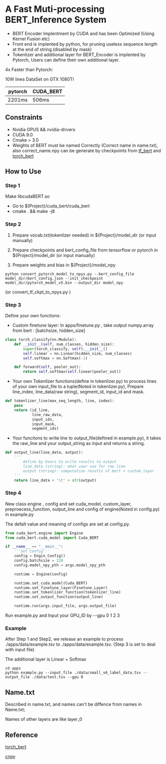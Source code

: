 # A Fast Muti-processing BERT_Inference System

- BERT Encoder Implentment by CUDA and has been Optimized (Using Kernel Fusion etc)
- Front end is implented by python, for pruning useless sequence length at the end of string.(disabled by mask)
- Tokenlizer and additional layer for BERT_Encoder is implented by Pytorch, Users can define their own additional layer.

4x Faster than Pytorch:

10W lines DataSet on GTX 1080TI

pytorch | CUDA_BERT
---- | ----
2201ms | 506ms

## Constraints
- Nvidia GPUS && nvidia-drivers
- CUDA 9.0
- Cmake > 3.0
- Weights of BERT must be named Correctly (Correct name in name.txt), also correct_name.npy can be generate by checkpoints from [tf_bert](https://github.com/google-research/bert) and [torch_bert](https://github.com/huggingface/pytorch-pretrained-BERT)
## How to Use


### Step 1 
Make libcudaBERT.so
- Go to $(Project)/cuda_bert/cuda_bert
- cmake . && make -j8 

### Step 2

1. Prepare vocab.txt(tokenlizer needed) in ${Project}/model_dir (or input manually)

2. Prepare checkpoints and bert_config_file from tensorflow or pytorch in ${Project}/model_dir  (or input manually)

3. Prepare weights and bias in ${Project}/model_npy
```shell
python convert_pytorch_model_to_npys.py --bert_config_file model_dir/bert_config.json --init_checkpoint model_dir/pytorch_model_v5.bin --output_dir model_npy
```
(or convert_tf_ckpt_to_npys.py )

### Step 3
Define your own functions:

- Custom finetune layer: In apps/finetune.py , take output numpy.array from bert : [batchsize, hidden_size]
```python
class torch_classify(nn.Module):
    def __init__(self, num_classes, hidden_size):
        super(torch_classify, self).__init__()
        self.linear = nn.Linear(hidden_size, num_classes)
        self.softmax = nn.Softmax(-1)

    def forward(self, pooler_out):
        return self.softmax(self.linear(pooler_out))
```
- Your own Tokenlizer functions(define in tokenlizer.py) to process lines of your own input_file to a tuple(Noted in tokenlizer.py), Prepare line_index, line_data(raw string), segment_id, input_id and mask.
```python
def tokenlizer_line(max_seq_length, line, index):
    pass
    return (id_line,
            line_raw_data,
            input_ids,
            input_mask,
            segment_ids)
```
- Your funcitons to write line to output_file(defined in example.py), it takes the raw_line and your output_string as input and returns a string.
```python
def output_line(line_data, output):
    '''
        define by Users to write results to output
        line_data (string): what user use for raw line
        output (string): computation results of bert + custom_layer
    '''
    return line_data + '\t' + str(output)
```

### Step 4 

New class engine , config and set cuda_model, custom_layer, preproecess_function, output_line and config of engine(Noted in config.py) in example.py

The defalt value and meaning of configs are set at config.py.

```python
from cuda_bert.engine import Engine
from cuda_bert.cuda_model import Cuda_BERT

if __name__ == "__main__":
    '''Set Config'''
    config = Engin_Config()
    config.batchsize = 128
    config.model_npy_pth = args.model_npy_pth

    runtime = Engine(config)

    runtime.set_cuda_model(Cuda_BERT)
    runtime.set_finetune_layer(Finetune_Layer)
    runtime.set_tokenlizer_function(tokenlizer_line)
    runtime.set_output_function(output_line)

    runtime.run(args.input_file, args.output_file)
```

Run example.py and Input your GPU_ID by --gpu 0 1 2 3

### Example
After Step 1 and Step2, we release an example to process ./apps/data/example.tsv to ./apps/data/example.tsv. (Step 3 is set to deal with input file)

The additional layer is Linear + Softmax

```shell
cd apps
python example.py --input_file ./data/small_v6_label_data.tsv --output_file ./data/test.tsv --gpu 0
```

## Name.txt
Described in name.txt, and names can't be diffence from names in Name.txt;

Names of other layers are like layer_0

## Reference
[torch_bert](https://github.com/huggingface/pytorch-pretrained-BERT)

[cnpy](https://github.com/rogersce/cnpy)